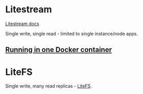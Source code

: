 # Litestream

[Litestream docs](https://tip.litestream.io/)

Single write, single read - limited to single instance/node apps.

## [Running in one Docker container](https://tip.litestream.io/guides/docker/#running-in-the-same-container)



# LiteFS

Single write, many read replicas - [LiteFS](https://fly.io/blog/introducing-litefs/).
